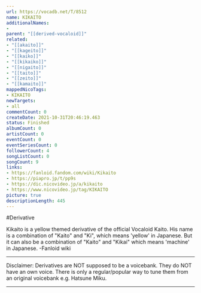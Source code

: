 ```yaml
---
url: https://vocadb.net/T/8512
name: KIKAITO
additionalNames: 
- 
parent: "[[derived-vocaloid]]"
related:
- "[[akaito]]"
- "[[kageito]]"
- "[[kaiko]]"
- "[[kikaiko]]"
- "[[nigaito]]"
- "[[taito]]"
- "[[zeito]]"
- "[[kamaito]]"
mappedNicoTags:
- KIKAITO
newTargets:
- all
commentCount: 0
createDate: 2021-10-31T20:46:19.463
status: Finished
albumCount: 0
artistCount: 0
eventCount: 0
eventSeriesCount: 0
followerCount: 4
songListCount: 0
songCount: 9
links: 
- https://fanloid.fandom.com/wiki/Kikaito
- https://piapro.jp/t/pp9s
- https://dic.nicovideo.jp/a/kikaito
- https://www.nicovideo.jp/tag/KIKAITO
picture: true
descriptionLength: 445
---
```


#Derivative

Kikaito is a yellow themed derivative of the official Vocaloid Kaito. His name is a combination of "Kaito" and "Ki", which means 'yellow' in Japanese. But it can also be a combination of "Kaito" and "Kikai" which means 'machine' in Japanese.
-Fanloid wiki
___
Disclaimer:
Derivatives are NOT supposed to be a voicebank. They do NOT have an own voice. There is only a regular/popular way to tune them from an original voicebank e.g. Hatsune Miku.

---

